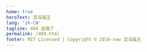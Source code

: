 ```yaml
---
home: true
heroText: 混沌福王
lang: 'zh-CN'
tagline: 404 迷路了
permalink: /404.html
footer: MIT Licensed | Copyright © 2016-now 混沌福王
---
```

<NotFound/>